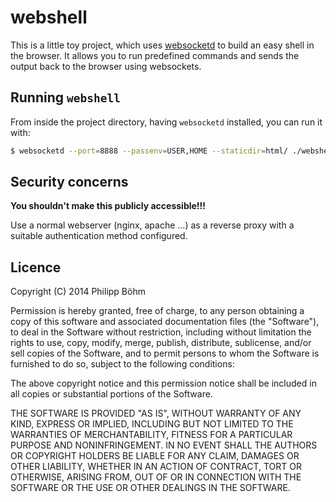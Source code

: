 # webshell

This is a little toy project, which uses
[websocketd](https://github.com/joewalnes/websocketd) to build an easy shell
in the browser. It allows you to run predefined commands and sends the output
back to the browser using websockets.

## Running `webshell`

From inside the project directory, having `websocketd` installed, you can run
it with:

```bash
$ websocketd --port=8888 --passenv=USER,HOME --staticdir=html/ ./webshell.py
```

## Security concerns

**You shouldn't make this publicly accessible!!!**

Use a normal webserver (nginx, apache ...) as a reverse proxy with a suitable
authentication method configured.

## Licence
Copyright (C) 2014 Philipp Böhm

Permission is hereby granted, free of charge, to any person obtaining
a copy of this software and associated documentation files (the "Software"),
to deal in the Software without restriction, including without limitation
the rights to use, copy, modify, merge, publish, distribute, sublicense,
and/or sell copies of the Software, and to permit persons to whom the
Software is furnished to do so, subject to the following conditions:

The above copyright notice and this permission notice shall be included
in all copies or substantial portions of the Software.

THE SOFTWARE IS PROVIDED "AS IS", WITHOUT WARRANTY OF ANY KIND,
EXPRESS OR IMPLIED, INCLUDING BUT NOT LIMITED TO THE WARRANTIES
OF MERCHANTABILITY, FITNESS FOR A PARTICULAR PURPOSE AND NONINFRINGEMENT.
IN NO EVENT SHALL THE AUTHORS OR COPYRIGHT HOLDERS BE LIABLE FOR ANY CLAIM,
DAMAGES OR OTHER LIABILITY, WHETHER IN AN ACTION OF CONTRACT,
TORT OR OTHERWISE, ARISING FROM, OUT OF OR IN CONNECTION WITH THE SOFTWARE
OR THE USE OR OTHER DEALINGS IN THE SOFTWARE.
